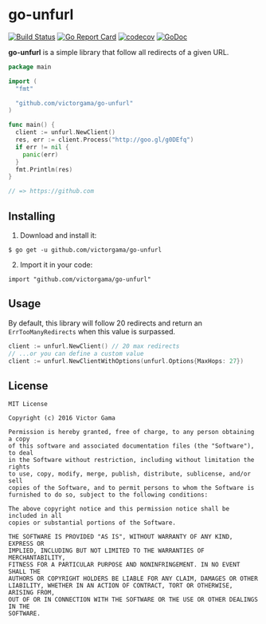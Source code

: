 # go-unfurl
[![Build Status](https://travis-ci.org/victorgama/go-unfurl.svg?branch=master)](https://travis-ci.org/victorgama/go-unfurl)
[![Go Report Card](https://goreportcard.com/badge/github.com/victorgama/go-unfurl)](https://goreportcard.com/report/github.com/victorgama/go-unfurl)
[![codecov](https://codecov.io/gh/victorgama/go-unfurl/branch/master/graph/badge.svg)](https://codecov.io/gh/victorgama/go-unfurl)
[![GoDoc](https://godoc.org/github.com/victorgama/go-unfurl?status.svg)](https://godoc.org/github.com/victorgama/go-unfurl)

**go-unfurl** is a simple library that follow all redirects of a given URL.

```go
package main

import (
  "fmt"

  "github.com/victorgama/go-unfurl"
)

func main() {
  client := unfurl.NewClient()
  res, err := client.Process("http://goo.gl/g0DEfq")
  if err != nil {
    panic(err)
  }
  fmt.Println(res)
}

// => https://github.com
```

## Installing
1. Download and install it:
```
$ go get -u github.com/victorgama/go-unfurl
```
2. Import it in your code:
```
import "github.com/victorgama/go-unfurl"
```

## Usage

By default, this library will follow 20 redirects and return an `ErrTooManyRedirects` when this value is surpassed.
```go
client := unfurl.NewClient() // 20 max redirects
// ...or you can define a custom value
client := unfurl.NewClientWithOptions(unfurl.Options{MaxHops: 27})
```

## License
```
MIT License

Copyright (c) 2016 Victor Gama

Permission is hereby granted, free of charge, to any person obtaining a copy
of this software and associated documentation files (the "Software"), to deal
in the Software without restriction, including without limitation the rights
to use, copy, modify, merge, publish, distribute, sublicense, and/or sell
copies of the Software, and to permit persons to whom the Software is
furnished to do so, subject to the following conditions:

The above copyright notice and this permission notice shall be included in all
copies or substantial portions of the Software.

THE SOFTWARE IS PROVIDED "AS IS", WITHOUT WARRANTY OF ANY KIND, EXPRESS OR
IMPLIED, INCLUDING BUT NOT LIMITED TO THE WARRANTIES OF MERCHANTABILITY,
FITNESS FOR A PARTICULAR PURPOSE AND NONINFRINGEMENT. IN NO EVENT SHALL THE
AUTHORS OR COPYRIGHT HOLDERS BE LIABLE FOR ANY CLAIM, DAMAGES OR OTHER
LIABILITY, WHETHER IN AN ACTION OF CONTRACT, TORT OR OTHERWISE, ARISING FROM,
OUT OF OR IN CONNECTION WITH THE SOFTWARE OR THE USE OR OTHER DEALINGS IN THE
SOFTWARE.

```
